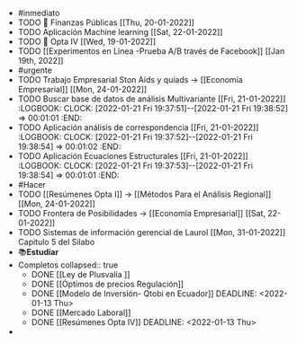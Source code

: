 - #inmediato
- TODO 🧪 Finanzas Públicas [[Thu, 20-01-2022]]
- TODO Aplicación Machine learning [[Sat, 22-01-2022]]
- TODO  🧪 Opta IV [[Wed, 19-01-2022]]
- TODO [[Experimentos  en Linea -Prueba A/B través de Facebook]] [[Jan 19th, 2022]]
- #urgente
- TODO Trabajo Empresarial Ston Aids y quiads → [[Economía Empresarial]] [[Mon, 24-01-2022]]
- TODO Buscar base de datos de análisis Multivariante [[Fri, 21-01-2022]]
  :LOGBOOK:
  CLOCK: [2022-01-21 Fri 19:37:51]--[2022-01-21 Fri 19:38:52] =>  00:01:01
  :END:
- TODO Aplicación análisis de correspondencia [[Fri, 21-01-2022]]
  :LOGBOOK:
  CLOCK: [2022-01-21 Fri 19:37:52]--[2022-01-21 Fri 19:38:54] =>  00:01:02
  :END:
- TODO Aplicación  Ecuaciones Estructurales [[Fri, 21-01-2022]]
  :LOGBOOK:
  CLOCK: [2022-01-21 Fri 19:37:53]--[2022-01-21 Fri 19:38:54] =>  00:01:01
  :END:
- #Hacer
- TODO [[Resúmenes Opta I]] → [[Métodos Para el Análisis Regional]] [[Mon, 24-01-2022]]
- TODO Frontera de Posibilidades → [[Economía Empresarial]] [[Sat, 22-01-2022]]
- TODO Sistemas de información gerencial de Laurol [[Mon, 31-01-2022]] Capitulo 5 del Silabo
- ​📚**Estudiar**
- Completos
  collapsed:: true
	- DONE [[Ley de Plusvalía ]]
	- DONE [[Óptimos de precios Regulación]]
	- DONE [[Modelo de Inversión- Qtobi en Ecuador]]
	  DEADLINE: <2022-01-13 Thu>
	- DONE [[Mercado Laboral]]
	- DONE [[Resúmenes Opta IV]]
	  DEADLINE: <2022-01-13 Thu>
-